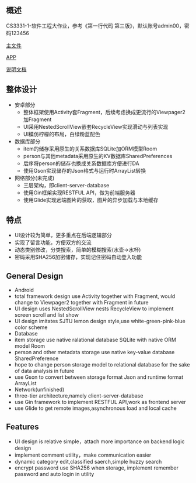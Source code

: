 
## 概述
CS3331-1-软件工程大作业，参考《第一行代码 第三版》，默认账号admin00，密码123456

[主文件](https://github.com/x-herror/MutualHelpers/blob/main/app/src/main/java/top/xherror/mutualhelpers/MainActivity.kt)

[APP](https://github.com/x-herror/MutualHelpers/blob/main/app/release/app-release.apk)

[说明文档](https://xherror.top/post/se/mutual-helpers/)

## 整体设计
- 安卓部分
  - 整体框架使用Activity套Fragment，后续考虑换成更流行的Viewpager2加Fragment
  - UI采用NestedScrollView嵌套RecycleView实现滑动与列表实现
  - UI模仿柠檬的布局，白绿粉蓝配色
- 数据库部分
  - item的储存采用原生的关系数据库SQLite加ORM模型Room
  - person与其他metadata采用原生的KV数据库SharedPreferences
  - 后序将person的储存也换成关系数据库方便进行DA
  - 使用Gson实现储存的Json格式与运行时ArrayList转换
- 网络部分(未完成)
  - 三层架构，即client-server-database
  - 使用Gin框架实现RESTFUL API，做为前端服务器
  - 使用Glide实现远端图片的获取，图片的异步加载与本地缓存


## 特点
  - UI设计较为简单，更多重点在后端逻辑部分
  - 实现了留言功能，方便双方的交流
  - 动态类别修改，分类搜索，简单的模糊搜索(水壶->水杯)
  - 密码采用SHA256加密储存，实现记住密码自动登入功能

## General Design
- Android
 - total framework design use Activity together with Fragment, would change to Viewpager2 together with Fragment in future 
 - UI design uses NestedScrollView nests RecycleView to implement screen scroll and list show
 - UI design imitates SJTU lemon design style,use white-green-pink-blue color scheme
- Database
 - item storage use native ralational database SQLite with native ORM model Room
 - person and other metadata storage use native key-value database SharedPreference
 - hope to change person storage model to relational database for the sake of data analysis in future
 - use Gson to convert between storage format Json and runtime format ArrayList
- Network(unfinished)
 - three-tier architecture,namely client-server-database
 - use Gin framework to implement RESTFUL API,work as frontend server
 - use Glide to get remote images,asynchronous load and local cache


## Features
  - UI design is relative simple，attach more importance on backend logic design 
  - implement comment utility，make communication easier 
  - dynamic category edit,classified saerch,simple huzzy search
  - encrypt password use SHA256 when storage, implement remember password and auto login in utility 
